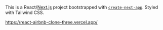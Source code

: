 This is a React/[Next.js](https://nextjs.org/) project bootstrapped with [`create-next-app`](https://github.com/vercel/next.js/tree/canary/packages/create-next-app). Styled with Tailwind CSS.

https://react-airbnb-clone-three.vercel.app/


